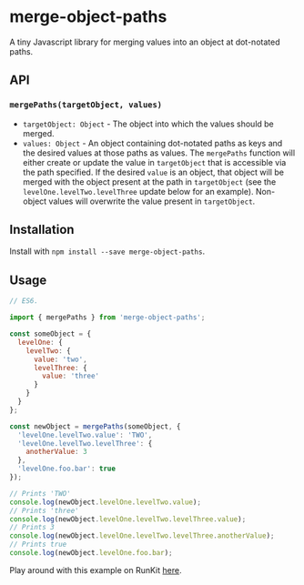 # merge-object-paths
A tiny Javascript library for merging values into an object at dot-notated paths.

## API

### `mergePaths(targetObject, values)`
* `targetObject: Object` - The object into which the values should be merged.
* `values: Object` - An object containing dot-notated paths as keys and the desired values at those paths as values. The `mergePaths` function will either create or update the value in `targetObject` that is accessible via the path specified. If the desired `value` is an object, that object will be merged with the object present at the path in `targetObject` (see the `levelOne.levelTwo.levelThree` update below for an example). Non-object values will overwrite the value present in `targetObject`.

## Installation

Install with `npm install --save merge-object-paths`.

## Usage

```javascript
// ES6.

import { mergePaths } from 'merge-object-paths';

const someObject = {
  levelOne: {
    levelTwo: {
      value: 'two',
      levelThree: {
        value: 'three'
      }
    }
  }
};

const newObject = mergePaths(someObject, {
  'levelOne.levelTwo.value': 'TWO',
  'levelOne.levelTwo.levelThree': { 
    anotherValue: 3
  },
  'levelOne.foo.bar': true
});

// Prints 'TWO'
console.log(newObject.levelOne.levelTwo.value);
// Prints 'three'
console.log(newObject.levelOne.levelTwo.levelThree.value);
// Prints 3
console.log(newObject.levelOne.levelTwo.levelThree.anotherValue);
// Prints true
console.log(newObject.levelOne.foo.bar);
```
Play around with this example on RunKit [here](https://runkit.com/5869958ce5ee9400130f803d/5869958ce5ee9400130f803e).
